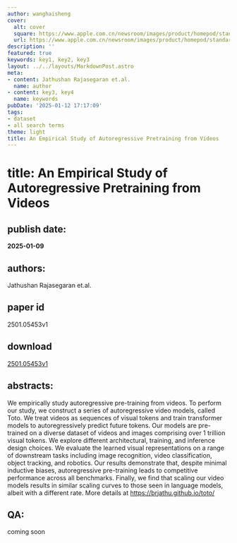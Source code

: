 ```yaml
---
author: wanghaisheng
cover:
  alt: cover
  square: https://www.apple.com.cn/newsroom/images/product/homepod/standard/Apple-HomePod-hero-230118_big.jpg.large_2x.jpg
  url: https://www.apple.com.cn/newsroom/images/product/homepod/standard/Apple-HomePod-hero-230118_big.jpg.large_2x.jpg
description: ''
featured: true
keywords: key1, key2, key3
layout: ../../layouts/MarkdownPost.astro
meta:
- content: Jathushan Rajasegaran et.al.
  name: author
- content: key3, key4
  name: keywords
pubDate: '2025-01-12 17:17:09'
tags:
- dataset
- all search terms
theme: light
title: An Empirical Study of Autoregressive Pretraining from Videos
---
```


# title: An Empirical Study of Autoregressive Pretraining from Videos 
## publish date: 
**2025-01-09** 
## authors: 
  Jathushan Rajasegaran et.al. 
## paper id
2501.05453v1
## download
[2501.05453v1](http://arxiv.org/abs/2501.05453v1)
## abstracts:
We empirically study autoregressive pre-training from videos. To perform our study, we construct a series of autoregressive video models, called Toto. We treat videos as sequences of visual tokens and train transformer models to autoregressively predict future tokens. Our models are pre-trained on a diverse dataset of videos and images comprising over 1 trillion visual tokens. We explore different architectural, training, and inference design choices. We evaluate the learned visual representations on a range of downstream tasks including image recognition, video classification, object tracking, and robotics. Our results demonstrate that, despite minimal inductive biases, autoregressive pre-training leads to competitive performance across all benchmarks. Finally, we find that scaling our video models results in similar scaling curves to those seen in language models, albeit with a different rate. More details at https://brjathu.github.io/toto/
## QA:
coming soon
